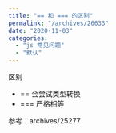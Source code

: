 ```yaml
---
title: "== 和 === 的区别"
permalink: "/archives/26633"
date: "2020-11-03"
categories: 
  - "js 常见问题"
  - "默认"
---
```


区别

- \== 会尝试类型转换
- \=== 严格相等

参考：archives/25277
